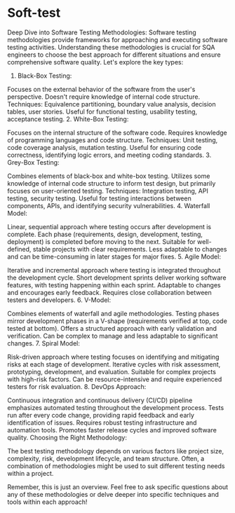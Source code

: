 # Soft-test
Deep Dive into Software Testing Methodologies:
Software testing methodologies provide frameworks for approaching and executing software testing activities. Understanding these methodologies is crucial for SQA engineers to choose the best approach for different situations and ensure comprehensive software quality. Let's explore the key types:

1. Black-Box Testing:

Focuses on the external behavior of the software from the user's perspective.
Doesn't require knowledge of internal code structure.
Techniques: Equivalence partitioning, boundary value analysis, decision tables, user stories.
Useful for functional testing, usability testing, acceptance testing.
2. White-Box Testing:

Focuses on the internal structure of the software code.
Requires knowledge of programming languages and code structure.
Techniques: Unit testing, code coverage analysis, mutation testing.
Useful for ensuring code correctness, identifying logic errors, and meeting coding standards.
3. Grey-Box Testing:

Combines elements of black-box and white-box testing.
Utilizes some knowledge of internal code structure to inform test design, but primarily focuses on user-oriented testing.
Techniques: Integration testing, API testing, security testing.
Useful for testing interactions between components, APIs, and identifying security vulnerabilities.
4. Waterfall Model:

Linear, sequential approach where testing occurs after development is complete.
Each phase (requirements, design, development, testing, deployment) is completed before moving to the next.
Suitable for well-defined, stable projects with clear requirements.
Less adaptable to changes and can be time-consuming in later stages for major fixes.
5. Agile Model:

Iterative and incremental approach where testing is integrated throughout the development cycle.
Short development sprints deliver working software features, with testing happening within each sprint.
Adaptable to changes and encourages early feedback.
Requires close collaboration between testers and developers.
6. V-Model:

Combines elements of waterfall and agile methodologies.
Testing phases mirror development phases in a V-shape (requirements verified at top, code tested at bottom).
Offers a structured approach with early validation and verification.
Can be complex to manage and less adaptable to significant changes.
7. Spiral Model:

Risk-driven approach where testing focuses on identifying and mitigating risks at each stage of development.
Iterative cycles with risk assessment, prototyping, development, and evaluation.
Suitable for complex projects with high-risk factors.
Can be resource-intensive and require experienced testers for risk evaluation.
8. DevOps Approach:

Continuous integration and continuous delivery (CI/CD) pipeline emphasizes automated testing throughout the development process.
Tests run after every code change, providing rapid feedback and early identification of issues.
Requires robust testing infrastructure and automation tools.
Promotes faster release cycles and improved software quality.
Choosing the Right Methodology:

The best testing methodology depends on various factors like project size, complexity, risk, development lifecycle, and team structure. Often, a combination of methodologies might be used to suit different testing needs within a project.

Remember, this is just an overview. Feel free to ask specific questions about any of these methodologies or delve deeper into specific techniques and tools within each approach!



